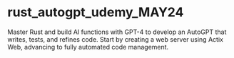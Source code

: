# rust_autogpt_udemy_MAY24
Master Rust and build AI functions with GPT-4 to develop an AutoGPT that writes, tests, and refines code. Start by creating a web server using Actix Web, advancing to fully automated code management.
